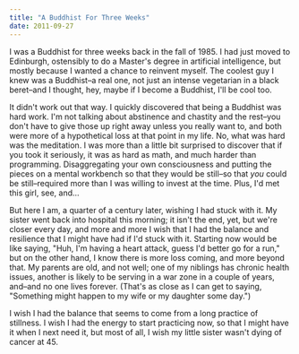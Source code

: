 ```yaml
---
title: "A Buddhist For Three Weeks"
date: 2011-09-27
---
```

I was a Buddhist for three weeks back in the fall of 1985. I had just moved to Edinburgh, ostensibly to do a Master's degree in artificial intelligence, but mostly because I wanted a chance to reinvent myself. The coolest guy I knew was a Buddhist–a real one, not just an intense vegetarian in a black beret–and I thought, hey, maybe if I become a Buddhist, I'll be cool too.

It didn't work out that way. I quickly discovered that being a Buddhist was hard work. I'm not talking about abstinence and chastity and the rest–you don't have to give those up right away unless you really want to, and both were more of a hypothetical loss at that point in my life. No, what was hard was the meditation. I was more than a little bit surprised to discover that if you took it seriously, it was as hard as math, and much harder than programming. Disaggregating your own consciousness and putting the pieces on a mental workbench so that they would be still–so that <em>you</em> could be still–required more than I was willing to invest at the time. Plus, I'd met this girl, see, and…

But here I am, a quarter of a century later, wishing I had stuck with it. My sister went back into hospital this morning; it isn't the end, yet, but we're closer every day, and more and more I wish that I had the balance and resilience that I might have had if I'd stuck with it. Starting now would be like saying, "Huh, I'm having a heart attack, guess I'd better go for a run," but on the other hand, I know there is more loss coming, and more beyond that. My parents are old, and not well; one of my niblings has chronic health issues, another is likely to be serving in a war zone in a couple of years, and–and no one lives forever. (That's as close as I can get to saying, "Something might happen to my wife or my daughter some day.")

I wish I had the balance that seems to come from a long practice of stillness. I wish I had the energy to start practicing now, so that I might have it when I next need it, but most of all, I wish my little sister wasn't dying of cancer at 45.
